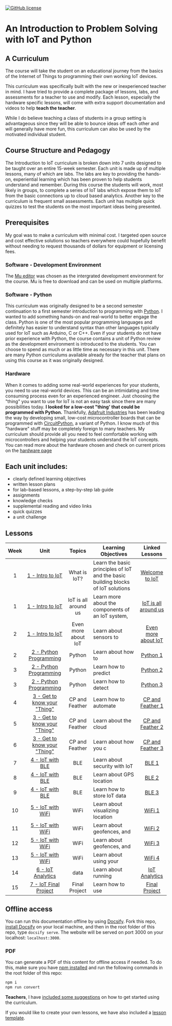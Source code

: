 
<!-- license image not correct......... -->
<!-- Readme intro file for IoT curriculum -->


[![GitHub license](https://img.shields.io/github/license/dburhanna/test)](LICENSE)


# An Introduction to Problem Solving with IoT and Python

## A Curriculum

The course will take the student on an educational journey from the basics of the Internet of Things to programming their own working IoT devices.  

This curriculum was specifically built with the new or inexperienced teacher in mind.  I have tried to provide a complete package of lessons, labs,
and assessments for a teacher to use and modify.  Each lesson, especially the hardware specific lessons, will come with extra support documentation 
and videos to help **teach the teacher**.  

While I do believe teaching a class of students in a group setting is advantageous since they will be able to bounce ideas off each other and will 
generally have more fun, this curriculum can also be used by the motivated individual student.

## Course Structure and Pedagogy

The Introduction to IoT curriculum is broken down into 7 units designed to be taught over an entire 15-week semester.  Each unit is made up of
multiple lessons, many of which are labs. The labs are key to providing the hands-on, experiential learning which has been proven to help students understand and
remember. During this course the students will work, most likely in groups, to complete a series of IoT labs which expose them to IoT from the basic 
connections up to cloud based analytics.  Another key to the curriculum is frequent small assessments.  Each unit has multiple quick quizzes to test the 
students on the most important ideas being presented. 

## Prerequisites 
My goal was to make a curriculum with minimal cost. I targeted open source and cost effective solutions so teachers everywhere could hopefully benefit without
needing to request thousands of dollars for equipment or licensing fees.

### Software - Development Environment
The [Mu editor](https://codewith.mu/en/) was chosen as the intergrated development environment for the course.  Mu is free to download and can be used on multiple platforms.

### Software - Python
This curriculum was originally designed to be a second semester continuation to a first semester introduction to programming with
[Python](https://www.python.org/).  I wanted to add something hands-on and real-world to better engage the class.  Python is one of the most popular 
programming languages and definitely has easier to understand syntax than other languages typically used for IoT such as Arduino, C or C++.  Even if your 
students do not have prior experience with Python, the course contains a unit of Python review as the development environment is introduced to the 
students.  You can choose to spend as much or as little time as necessary in this unit.  There are many Python curriculums available already for the 
teacher that plans on using this course as it was originally designed. 

### Hardware 

When it comes to adding some real-world experiences for your students, you need to use real-world devices.  This can be an intimidating and time 
consuming process even for an experienced engineer.  Just choosing the "thing" you want to use for IoT is not an easy task since there are many 
possibilities today.  **I looked for a low-cost "thing' that could be programmed with Python.** Thankfully, [Adafruit Industries](https://www.adafruit.com/) 
has been leading the way by developing small, low-cost microcontroller boards that can be programmed with [CircuitPython](https://circuitpython.org/), 
a variant of Python.  I know much of this "hardware" stuff may be completely foreign to many teachers.  My curriculum should provide all you need to feel 
comfortable working with microcontrollers and helping your students understand the IoT concepts.  You can read more about the hardware chosen and check on 
current prices on the [hardware page](./hardware.md)

## Each unit includes:

- clearly defined learning objectives
- written lesson plans
- for lab-based lessons, a step-by-step lab guide 
- assignments
- knowledge checks
- supplemental reading and video links
- quick quizzes
- a unit challenge


## Lessons

| Week |                   Unit                    |        Topics        | Learning Objectives                                                              |                            Linked Lessons                            |
|:----:|:-----------------------------------------:|:--------------------:|----------------------------------------------------------------------------------|:--------------------------------------------------------------------:|
|  1   |       [1 - Intro to IoT](./1-Unit1)       |     What is IoT?     | Learn the basic principles of IoT and the basic building blocks of IoT solutions |    [Welcome to IoT](./1-Unit1/lessons/1-welcome-to-iot/README.md)    |
|  1   |       [1 - Intro to IoT](./1-Unit1)       | IoT is all around us | Learn more about the components of an IoT system,                                | [IoT is all around us](./1-Unit1/lessons/2-iot-all-around/README.md) |
|  2   |       [1 - Intro to IoT](./1-Unit1)       | Even more about IoT  | Learn about sensors to                                                           |    [Even more about IoT](./1-Unit1/lessons/3-more-iot/README.md)     |
|  2   |    [2 - Python Programming](./2-Unit2)    |        Python        | Learn about how to                                                               |           [Python 1](./2-Unit2/lessons/1-python/README.md)           |
|  3   |    [2 - Python Programming](./2-Unit2)    |        Python        | Learn how to predict                                                             |           [Python 2](./2-Unit2/lessons/2-python/README.md)           |
|  3   |    [2 - Python Programming](./2-Unit2)    |        Python        | Learn how to detect                                                              |           [Python 3](./2-Unit2/lessons/3-python/README.md)           |
|  4   | [3 - Get to know your "Thing"](./3-Unit3) |    CP and Feather    | Learn how to automate                                                            |     [CP and Feather 1](./3-Unit3/lessons/1-cp-feather/README.md)     |
|  5   | [3 - Get to know your "Thing"](./3-Unit3) |    CP and Feather    | Learn about the cloud                                                            |     [CP and Feather 2](./3-Unit3/lessons/2-cp-feather/README.md)     |
|  6   | [3 - Get to know your "Thing"](./3-Unit3) |    CP and Feather    | Learn about how you c                                                            |     [CP and Feather 3](./3-Unit3/lessons/3-cp-feather/README.md)     |
|  7   |       [4 - IoT with BLE](./4-Unit4)       |         BLE          | Learn about security with IoT                                                    |              [BLE 1](./4-Unit4/lessons/1-ble/README.md)              |
|  8   |       [4 - IoT with BLE](./4-Unit4)       |         BLE          | Learn about GPS location                                                         |              [BLE 2](./4-Unit4/lessons/2-ble/README.md)              |
|  9   |       [4 - IoT with BLE](./4-Unit4)       |         BLE          | Learn how to store IoT data                                                      |              [BLE 3](./4-Unit4/lessons/3-ble/README.md)              |
|  10  |      [5 - IoT with WiFi](./5-Unit5)       |         WiFi         | Learn about visualizing location                                                 |             [WiFi 1](./5-Unit5/lessons/1-wifi/README.md)             |
|  11  |      [5 - IoT with WiFi](./5-Unit5)       |         WiFi         | Learn about geofences, and                                                       |             [WiFi 2](./5-Unit5/lessons/2-wifi/README.md)             |
|  12  |      [5 - IoT with WiFi](./5-Unit5)       |         WiFi         | Learn about geofences, and                                                       |             [WiFi 3](./5-Unit5/lessons/3-wifi/README.md)             |
|  13  |      [5 - IoT with WiFi](./5-Unit5)       |         WiFi         | Learn about using your                                                           |             [WiFi 4](./5-Unit5/lessons/4-wifi/README.md)             |
|  14  |      [6 - IoT Analytics](./6-Unit6)       |         data         | Learn about running                                                              |       [IoT Analytics](./6-Unit6/lessons/1-analytics/README.md)       |
|  15  |    [7 - IoT Final Project](./7-Unit7)     |    Final Project     | Learn how to use                                                                 |     [Final Project](./7-Unit7/lessons/1-final-project/README.md)     |

## Offline access

You can run this documentation offline by using [Docsify](https://docsify.js.org/#/). Fork this repo, [install Docsify](https://docsify.js.org/#/quickstart) on your local machine, and then in the root folder of this repo, type `docsify serve`. The website will be served on port 3000 on your localhost: `localhost:3000`.

### PDF

You can generate a PDF of this content for offline access if needed. To do this, make sure you have [npm installed](https://docs.npmjs.com/downloading-and-installing-node-js-and-npm) and run the following commands in the root folder of this repo:

```sh
npm i
npm run convert
```

**Teachers**, I have [included some suggestions](for-teachers.md) on how to get started using the curriculum. 

If you would like to create your own lessons, we have also included a [lesson template](lesson-template/README.md).
